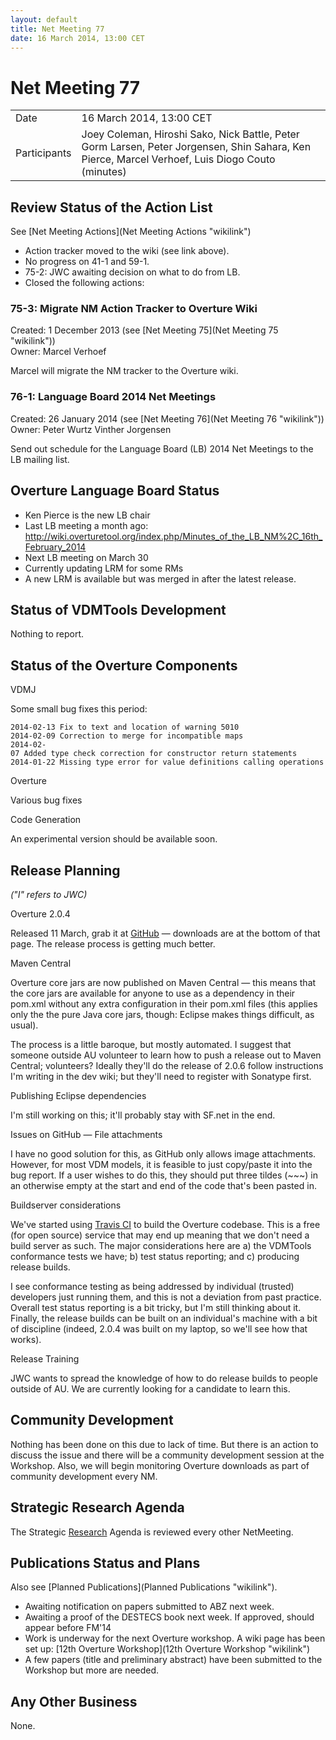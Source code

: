 ```yaml
---
layout: default
title: Net Meeting 77
date: 16 March 2014, 13:00 CET
---
```


<script src="http://code.jquery.com/jquery-1.11.1.min.js">
</script>
<script src="/javascripts/edit.js"></script>
<script>setEditButonNm();</script>

# Net Meeting 77

|||
|---|---|
| Date | 16 March 2014, 13:00 CET |
| Participants | Joey Coleman, Hiroshi Sako, Nick Battle, Peter Gorm Larsen, Peter Jorgensen, Shin Sahara, Ken Pierce, Marcel Verhoef, Luis Diogo Couto (minutes) |

Review Status of the Action List
--------------------------------

See [Net Meeting Actions](Net Meeting Actions "wikilink")

-   Action tracker moved to the wiki (see link above).
-   No progress on 41-1 and 59-1.
-   75-2: JWC awaiting decision on what to do from LB.
-   Closed the following actions:

### 75-3: Migrate NM Action Tracker to Overture Wiki

Created: 1 December 2013 (see [Net Meeting
75](Net Meeting 75 "wikilink"))\
Owner: Marcel Verhoef

Marcel will migrate the NM tracker to the Overture wiki.

### 76-1: Language Board 2014 Net Meetings

Created: 26 January 2014 (see [Net Meeting
76](Net Meeting 76 "wikilink"))\
Owner: Peter Wurtz Vinther Jorgensen

Send out schedule for the Language Board (LB) 2014 Net Meetings to the
LB mailing list.

Overture Language Board Status
------------------------------

-   Ken Pierce is the new LB chair
-   Last LB meeting a month ago:
    <http://wiki.overturetool.org/index.php/Minutes_of_the_LB_NM%2C_16th_February_2014>
-   Next LB meeting on March 30
-   Currently updating LRM for some RMs
-   A new LRM is available but was merged in after the latest release.

Status of VDMTools Development
------------------------------

Nothing to report.

Status of the Overture Components
---------------------------------

VDMJ

Some small bug fixes this period:

`2014-02-13 Fix to text and location of warning 5010`\
`2014-02-09 Correction to merge for incompatible maps`\
`2014-02-07 Added type check correction for constructor return statements`\
`2014-01-22 Missing type error for value definitions calling operations`

Overture

Various bug fixes

Code Generation

An experimental version should be available soon.

Release Planning
----------------

*("I" refers to JWC)*

Overture 2.0.4

Released 11 March, grab it at
[GitHub](https://github.com/overturetool/overture/releases/tag/Release%2F2.0.4)
— downloads are at the bottom of that page. The release process is
getting much better.

Maven Central

Overture core jars are now published on Maven Central — this means that
the core jars are available for anyone to use as a dependency in their
pom.xml without any extra configuration in their pom.xml files (this
applies only the the pure Java core jars, though: Eclipse makes things
difficult, as usual).

The process is a little baroque, but mostly automated. I suggest that
someone outside AU volunteer to learn how to push a release out to Maven
Central; volunteers? Ideally they'll do the release of 2.0.6 follow
instructions I'm writing in the dev wiki; but they'll need to register
with Sonatype first.

Publishing Eclipse dependencies

I'm still working on this; it'll probably stay with SF.net in the end.

Issues on GitHub — File attachments

I have no good solution for this, as GitHub only allows image
attachments. However, for most VDM models, it is feasible to just
copy/paste it into the bug report. If a user wishes to do this, they
should put three tildes (\~\~\~) in an otherwise empty at the start and
end of the code that's been pasted in.

Buildserver considerations

We've started using [Travis CI](https://travis-ci.org) to build the
Overture codebase. This is a free (for open source) service that may end
up meaning that we don't need a build server as such. The major
considerations here are a) the VDMTools conformance tests we have; b)
test status reporting; and c) producing release builds.

I see conformance testing as being addressed by individual (trusted)
developers just running them, and this is not a deviation from past
practice. Overall test status reporting is a bit tricky, but I'm still
thinking about it. Finally, the release builds can be built on an
individual's machine with a bit of discipline (indeed, 2.0.4 was built
on my laptop, so we'll see how that works).

Release Training

JWC wants to spread the knowledge of how to do release builds to people
outside of AU. We are currently looking for a candidate to learn this.

Community Development
---------------------

Nothing has been done on this due to lack of time. But there is an
action to discuss the issue and there will be a community development
session at the Workshop. Also, we will begin monitoring Overture
downloads as part of community development every NM.

Strategic Research Agenda
-------------------------

The Strategic [Research](Research "wikilink") Agenda is reviewed every
other NetMeeting.

Publications Status and Plans
-----------------------------

Also see [Planned Publications](Planned Publications "wikilink").

-   Awaiting notification on papers submitted to ABZ next week.
-   Awaiting a proof of the DESTECS book next week. If approved, should
    appear before FM'14
-   Work is underway for the next Overture workshop. A wiki page has
    been set up: [12th Overture
    Workshop](12th Overture Workshop "wikilink")
-   A few papers (title and preliminary abstract) have been submitted to
    the Workshop but more are needed.

Any Other Business
------------------

None.

   <div id="edit_page_div"></div>